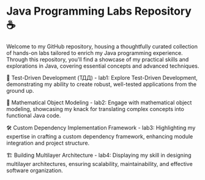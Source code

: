 # Java Programming Labs Repository ☕

Welcome to my GitHub repository, housing a thoughtfully curated collection of hands-on labs tailored to enrich my Java programming experience. Through this repository, you'll find a showcase of my practical skills and explorations in Java, covering essential concepts and advanced techniques.

🧪 Test-Driven Development (ТДД) - lab1: Explore Test-Driven Development, demonstrating my ability to create robust, well-tested applications from the ground up.

📐 Mathematical Object Modeling - lab2: Engage with mathematical object modeling, showcasing my knack for translating complex concepts into functional Java code.

🛠️ Custom Dependency Implementation Framework - lab3: Highlighting my expertise in crafting a custom dependency framework, enhancing module integration and project structure.

🏗️ Building Multilayer Architecture - lab4: Displaying my skill in designing multilayer architectures, ensuring scalability, maintainability, and effective software organization.
